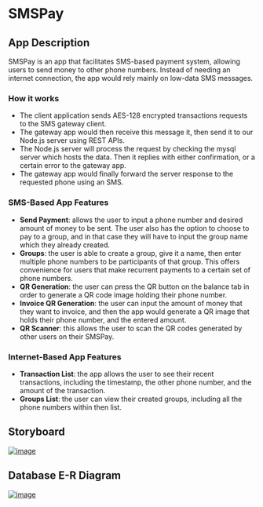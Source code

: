 
# SMSPay
## App Description
SMSPay is an app that facilitates SMS-based payment system, allowing users to send money to other phone numbers. Instead of needing an internet connection, the app would rely mainly on low-data SMS messages.

### How it works
- The client application sends AES-128 encrypted transactions requests to the SMS gateway client.
- The gateway app would then receive this message it, then send it to our Node.js server using REST APIs.
- The Node.js server will process the request by checking the mysql server which hosts the data. Then it replies with either confirmation, or a certain error to the gateway app.
- The gateway app would finally forward the server response to the requested phone using an SMS.

### SMS-Based App Features
- **Send Payment**: allows the user to input a phone number and desired amount of money to be sent. The user also has the option to choose to pay to a group, and in that case they will have to input the group name which they already created.
-  **Groups**: the user is able to create a group, give it a name, then enter multiple phone numbers to be participants of that group. This offers convenience for users that make recurrent payments to a certain set of phone numbers.
-  **QR Generation**: the user can press the QR button on the balance tab in order to generate a QR code image holding their phone number.
- **Invoice QR Generation**: the user can input the amount of money that they want to invoice, and then the app would generate a QR image that holds their phone number, and the entered amount.
- **QR Scanner**: this allows the user to scan the QR codes generated by other users on their SMSPay.

### Internet-Based App Features
- **Transaction List**: the app allows the user to see their recent transactions, including the timestamp, the other phone number, and the amount of the transaction.
- **Groups List**: the user can view their created groups, including all the phone numbers within then list.

## Storyboard
[![image](https://www.linkpicture.com/q/SMSPay.png)](https://www.linkpicture.com/view.php?img=LPic61e8aa8b151c31188340335)

## Database E-R Diagram
[![image](https://www.linkpicture.com/q/Screen-Shot-2022-01-18-at-11.19.41-AM.png)](https://www.linkpicture.com/view.php?img=LPic61e8a9f94ece61541187700)

